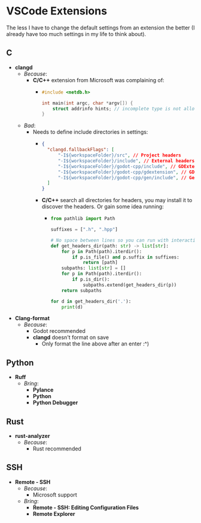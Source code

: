 # VSCode Extensions
The less I have to change the default settings from an extension the better (I already have too much settings in my life to think about).

## C
- **clangd**
  - *Because*:
    - **C/C++** extension from Microsoft was complaining of:
      - ```C
        #include <netdb.h>
        
        int main(int argc, char *argv[]) {
            struct addrinfo hints; // incomplete type is not allowed C/C++(70)
        }
        ```
  - *Bad*:
    - Needs to define include directories in settings:
      - ```json
        {
          "clangd.fallbackFlags": [
              "-I${workspaceFolder}/src", // Project headers
              "-I${workspaceFolder}/include", // External headers
              "-I${workspaceFolder}/godot-cpp/include", // GDExtension headers
              "-I${workspaceFolder}/godot-cpp/gdextension", // GDExtension interface header
              "-I${workspaceFolder}/godot-cpp/gen/include", // Generated headers
          ]
        }
        ```
      - **C/C++** search all directories for headers, you may install it to discover the headers. Or gain some idea running:
        - ```python
          from pathlib import Path
  
          suffixes = [".h", ".hpp"]

          # No space between lines so you can run with interactive Python
          def get_headers_dir(path: str) -> list[str]:
              for p in Path(path).iterdir():
                  if p.is_file() and p.suffix in suffixes:
                      return [path]
              subpaths: list[str] = []
              for p in Path(path).iterdir():
                  if p.is_dir():
                      subpaths.extend(get_headers_dir(p))
              return subpaths
          
          for d in get_headers_dir('.'):
              print(d)
          ```
- **Clang-format**
  - *Because*:
    - Godot recommended
    - **clangd** doesn't format on save
      - Only format the line above after an enter :^)

## Python
- **Ruff**
  - *Bring*:
    - **Pylance**
    - **Python**
    - **Python Debugger**

## Rust
- **rust-analyzer**
  - *Because*:
    - Rust recommended

## SSH
- **Remote - SSH**
  - *Because*:
    - Microsoft support
  - *Bring*:
    - **Remote - SSH: Editing Configuration Files**
    - **Remote Explorer**
